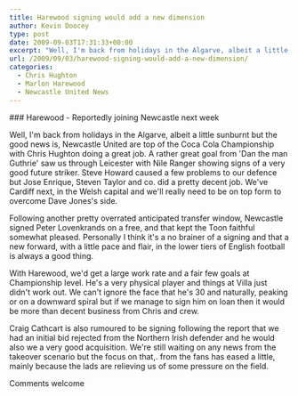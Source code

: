 ```yaml
---
title: Harewood signing would add a new dimension
author: Kevin Doocey
type: post
date: 2009-09-03T17:31:33+00:00
excerpt: "Well, I'm back from holidays in the Algarve, albeit a little sunburnt but the good news is, Newcastle United are .."
url: /2009/09/03/harewood-signing-would-add-a-new-dimension/
categories:
  - Chris Hughton
  - Marlon Harewood
  - Newcastle United News
---
```


### Harewood - Reportedly joining Newcastle next week

Well, I'm back from holidays in the Algarve, albeit a little sunburnt but the good news is, Newcastle United are top of the Coca Cola Championship with Chris Hughton doing a great job. A rather great goal from 'Dan the man Guthrie' saw us through Leicester with Nile Ranger showing signs of a very good future striker. Steve Howard caused a few problems to our defence but Jose Enrique, Steven Taylor and co. did a pretty decent job. We've Cardiff next, in the Welsh capital and we'll really need to be on top form to overcome Dave Jones's side.

Following another pretty overrated anticipated transfer window, Newcastle signed Peter Lovenkrands on a free, and that kept the Toon faithful somewhat pleased. Personally I think it's a no brainer of a signing and that a new forward, with a little pace and flair, in the lower tiers of English football is always a good thing.

With Harewood, we'd get a large work rate and a fair few goals at Championship level. He's a very physical player and things at Villa just didn't work out. We can't ignore the face that he's 30 and naturally, peaking or on a downward spiral but if we manage to sign him on loan then it would be more than decent business from Chris and crew.

Craig Cathcart is also rumoured to be signing following the report that we had an initial bid rejected from the Northern Irish defender and he would also we a very good acquisition. We're still waiting on any news from the takeover scenario but the focus on that,. from the fans has eased a little, mainly because the lads are relieving us of some pressure on the field.

Comments welcome
